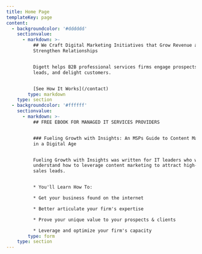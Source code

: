 ```yaml
---
title: Home Page
templateKey: page
content:
  - backgroundcolor: '#dddddd'
    sectionvalue:
      - markdown: >-
          ## We Craft Digital Marketing Initiatives that Grow Revenue and
          Strengthen Relationships


          Digett helps B2B professional services firms engage prospects, convert
          leads, and delight customers.


          [See How It Works](/contact)
        type: markdown
    type: section
  - backgroundcolor: '#ffffff'
    sectionvalue:
      - markdown: >-
          ## FREE EBOOK FOR MANAGED IT SERVICES PROVIDERS


          ### Fueling Growth with Insights: An MSPs Guide to Content Marketing
          in a Digital Age


          Fueling Growth with Insights was written for IT leaders who want to
          understand how to leverage content marketing to attract high-quality
          sales leads.


          * You'll Learn How To:

          * Get your business found on the internet

          * Better articulate your firm's expertise

          * Prove your unique value to your prospects & clients

          * Leverage and optimize your firm's capacity
        type: form
    type: section
---
```


